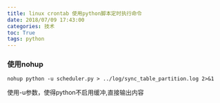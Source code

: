 ```yaml
---
title: linux crontab 使用python脚本定时执行命令
date: 2018/07/09 17:43:00
categories: 技术
toc: True
tags: python
---
```


### 使用nohup
```
nohup python -u scheduler.py > ../log/sync_table_partition.log 2>&1
```
使用-u参数，使得python不启用缓冲,直接输出内容